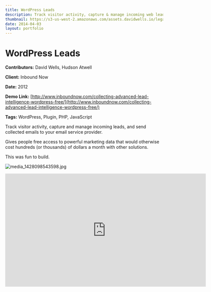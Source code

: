 ```yaml
---
title: WordPress Leads
description: Track visitor activity, capture & manage incoming web leads
thumbnail: https://s3-us-west-2.amazonaws.com/assets.davidwells.io/legacy/2015/04/1428098871_media_1428098543598.jpg
date: 2014-04-03
layout: portfolio
---
```


# WordPress Leads

**Contributors:** David Wells, Hudson Atwell

**Client:** Inbound Now

**Date:** 2012

**Demo Link:** [http://www.inboundnow.com/collecting-advanced-lead-intelligence-wordpress-free/](http://www.inboundnow.com/collecting-advanced-lead-intelligence-wordpress-free/)

**Tags:** WordPress, Plugin, PHP, JavaScript

Track visitor activity, capture and manage incoming leads, and send collected emails to your email service provider.

Gives people free access to powerful marketing data that would otherwise cost hundreds (or thousands) of dollars a month with other solutions.

This was fun to build.

![](https://s3-us-west-2.amazonaws.com/assets.davidwells.io/work/inbound-now-leads.jpg "media_1428098543598.jpg")

<iframe width="640" height="360" src="https://www.youtube.com/embed/POnsoIVo9XM?feature=oembed" frameborder="0" allowfullscreen=""></iframe>
